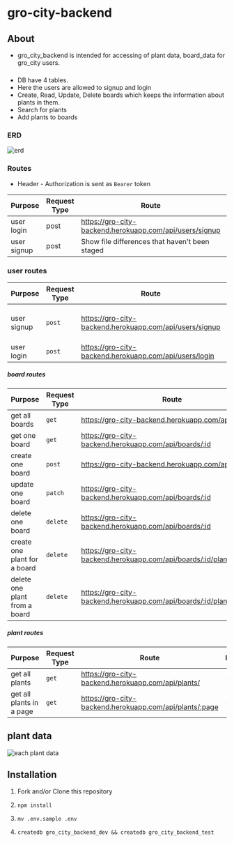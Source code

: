 # gro-city-backend

## About
  - gro_city_backend is intended for accessing of plant data, board_data for gro_city users.

###
  - DB have 4 tables.
  - Here the users are allowed to signup and login
  - Create, Read, Update, Delete boards which keeps the information about plants in them.
  - Search for plants
  - Add plants to boards

### ERD

  ![erd](./src/db/db/gro_city_ERD.png)

### Routes

  - Header - Authorization is sent as `Bearer` token

| Purpose | Request Type | Route | body | Authorization |
| --- | --- | --- | --- | --- |
| user login | post | https://gro-city-backend.herokuapp.com/api/users/signup |
| user signup | post | Show file differences that haven't been staged |

### user routes

| Purpose | Request Type | Route | body | Authorization |
| --- | --- | --- | --- | --- |
| user signup | `post` | https://gro-city-backend.herokuapp.com/api/users/signup |  {first_name, last_name, email, password} | - |
| user login | `post` | https://gro-city-backend.herokuapp.com/api/users/login  | {email, password} | required |

##### board routes

| Purpose | Request Type | Route | body | Authorization |
| --- | --- | --- | --- | --- |
| get all boards | `get` | https://gro-city-backend.herokuapp.com/api/boards/ | - | required |
| get one board | `get` | https://gro-city-backend.herokuapp.com/api/boards/:id | - | required |
| create one board | `post` | https://gro-city-backend.herokuapp.com/api/boards/ | {title} | required |
| update one board | `patch` | https://gro-city-backend.herokuapp.com/api/boards/:id | {title} | required |
| delete one board | `delete` | https://gro-city-backend.herokuapp.com/api/boards/:id | - | required |
| create one plant for a board | `delete` | https://gro-city-backend.herokuapp.com/api/boards/:id/plants/:plant_id | - | required |
| delete one plant from a board | `delete` | https://gro-city-backend.herokuapp.com/api/boards/:id/plants/:plant_id | - | required |

##### plant routes

| Purpose | Request Type | Route | body | Authorization |
| --- | --- | --- | --- | --- |
| get all plants | `get` | https://gro-city-backend.herokuapp.com/api/plants/ | - | required |
| get all plants in a page | `get` | https://gro-city-backend.herokuapp.com/api/plants/:page | - | required |

## plant data

  ![each plant data](./src/db/db/each_plant_data.png)

## Installation

1. Fork and/or Clone this repository

1. `npm install`

1. `mv .env.sample .env`

1. `createdb gro_city_backend_dev && createdb gro_city_backend_test`
